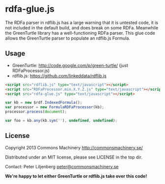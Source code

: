 rdfa-glue.js
============

The RDFa parser in rdflib.js has a large warning that it is untested
code, it is not included in the default build, and does break on some
RDFa.  Meanwhile the GreenTurtle library has a well-functioning RDFa
parser.  This glue code allows the GreenTurtle parser to populate an
rdflib.js Formula.

Usage
-----

* GreenTurtle: http://code.google.com/p/green-turtle/ (just RDFaProcessor.js)
* rdflib.js: https://github.com/linkeddata/rdflib.js

```html
<script src="rdflib.js" type="text/javascript"></script>
<script src="RDFaProcessor.min.X.Y.Z.js" type="text/javascript"></script>
<script src="rdfa-glue.js" type="text/javascript"></script>
```

```javascript
var kb = new $rdf.IndexedFormula();
var processor = new FormulaRDFaProcessor(kb);
processor.process(document);

var foo = kb.any(kb.sym(''), undefined, undefined);
```


License
-------

Copyright 2013 Commons Machinery http://commonsmachinery.se/

Distributed under an MIT license, please see LICENSE in the top dir.

Contact: Peter Liljenberg <peter@commonsmachinery.se>


**We're happy to let either GreenTurtle or rdflib.js take over this code!**
